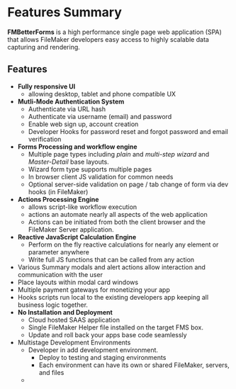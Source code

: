 # Features Summary

**FMBetterForms** is a high performance single page web application (SPA) that allows FileMaker developers easy access to highly scalable data capturing and rendering.

## Features

* **Fully responsive UI**
  * allowing desktop, tablet and phone compatible UX
* **Mutli-Mode Authentication System**
  * Authenticate via URL hash
  * Authenticate via username (email) and password
  * Enable web sign up, account creation
  * Developer Hooks for password reset and forgot password and email verification
* **Forms Processing and workflow engine**
  * Multiple page types including _plain_ and _multi-step wizard_ and _Master-Detail_ base layouts.
  * Wizard form type supports multiple pages
  * In browser client JS validation for common needs
  * Optional server-side validation on page / tab change of form via dev hooks (in FileMaker)
* **Actions Processing Engine**
  * allows script-like workflow execution
  * actions an automate nearly all aspects of the web application
  * Actions can be initiated from both the client browser and the FileMaker Server application.
* **Reactive JavaScript Calculation Engine**
  * Perform on the fly reactive calculations for nearly any element or parameter anywhere
  * Write full JS functions that can be called from any action
* Various Summary modals and alert actions allow interaction and communication with the user
* Place layouts within modal card windows
* Multiple payment gateways for monetizing your app
* Hooks scripts run local to the existing developers app keeping all business logic together.
* **No Installation and Deployment**
  * Cloud hosted SAAS application
  * Single FileMaker Helper file installed on the target FMS box.
  * Update and roll back your apps base code seamlessly
* Multistage Development Environments
  * Developer in add development environment.
    * Deploy to testing and staging environments&#x20;
    * Each environment can have its own or shared FileMaker, servers, and files
  *
